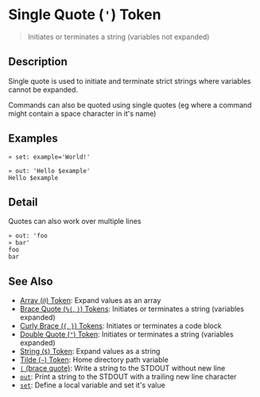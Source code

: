 # Single Quote (`'`) Token

> Initiates or terminates a string (variables not expanded)

## Description

Single quote is used to initiate and terminate strict strings where variables
cannot be expanded.

Commands can also be quoted using single quotes (eg where a command might
contain a space character in it's name)

## Examples

    » set: example='World!'

    » out: 'Hello $example'
    Hello $example

## Detail

Quotes can also work over multiple lines

    » out: 'foo
    » bar'
    foo
    bar

## See Also

- [Array (`@`) Token](/parser/array.md):
  Expand values as an array
- [Brace Quote (`%(`, `)`) Tokens](/parser/brace-quote.md):
  Initiates or terminates a string (variables expanded)
- [Curly Brace (`{`, `}`) Tokens](/parser/curly-brace.md):
  Initiates or terminates a code block
- [Double Quote (`"`) Token](/parser/double-quote.md):
  Initiates or terminates a string (variables expanded)
- [String (`$`) Token](/parser/string.md):
  Expand values as a string
- [Tilde (`~`) Token](/parser/tilde.md):
  Home directory path variable
- [`(` (brace quote)](/commands/brace-quote.md):
  Write a string to the STDOUT without new line
- [`out`](/commands/out.md):
  Print a string to the STDOUT with a trailing new line character
- [`set`](/commands/set.md):
  Define a local variable and set it's value
